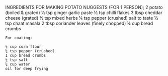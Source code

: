 
INGREDIENTS FOR MAKING POTATO NUGGESTS (FOR 1 PERSON);
    2 potato (boiled & grated)
    ½ tsp ginger garlic paste
    ½ tsp chilli flakes
    3 tbsp cheddar cheese (grated)
    ½ tsp mixed herbs
    ¼ tsp pepper (crushed)
    salt to taste
    ½ tsp chaat masala
    2 tbsp coriander leaves (finely chopped)
    ¼ cup bread crumbs

    For coating:

    ¼ cup corn flour
    ¼ tsp pepper (crushed)
    1 cup bread crumbs
    ¼ tsp salt
    ¼ cup water
    oil for deep frying
